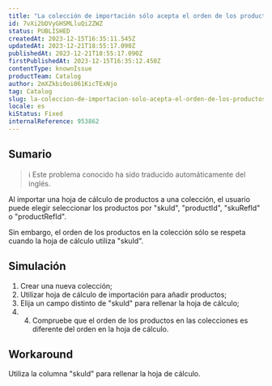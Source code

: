 ```yaml
---
title: "La colección de importación sólo acepta el orden de los productos si la importación se realiza basándose en 'skuId'"
id: 7vXi2bDVyGHSMLluQi2ZWZ
status: PUBLISHED
createdAt: 2023-12-15T16:35:11.545Z
updatedAt: 2023-12-21T18:55:17.090Z
publishedAt: 2023-12-21T18:55:17.090Z
firstPublishedAt: 2023-12-15T16:35:12.450Z
contentType: knownIssue
productTeam: Catalog
author: 2mXZkbi0oi061KicTExNjo
tag: Catalog
slug: la-coleccion-de-importacion-solo-acepta-el-orden-de-los-productos-si-la-importacion-se-realiza-basandose-en-skuid
locale: es
kiStatus: Fixed
internalReference: 953862
---
```


## Sumario

>ℹ️ Este problema conocido ha sido traducido automáticamente del inglés.


Al importar una hoja de cálculo de productos a una colección, el usuario puede elegir seleccionar los productos por "skuId", "productId", "skuRefId" o "productRefId".

Sin embargo, el orden de los productos en la colección sólo se respeta cuando la hoja de cálculo utiliza "skuId".


##

## Simulación



1. Crear una nueva colección;
2. Utilizar hoja de cálculo de importación para añadir productos;
3. Elija un campo distinto de "skuId" para rellenar la hoja de cálculo;
4. 4. Compruebe que el orden de los productos en las colecciones es diferente del orden en la hoja de cálculo.



## Workaround


Utiliza la columna "skuId" para rellenar la hoja de cálculo.





